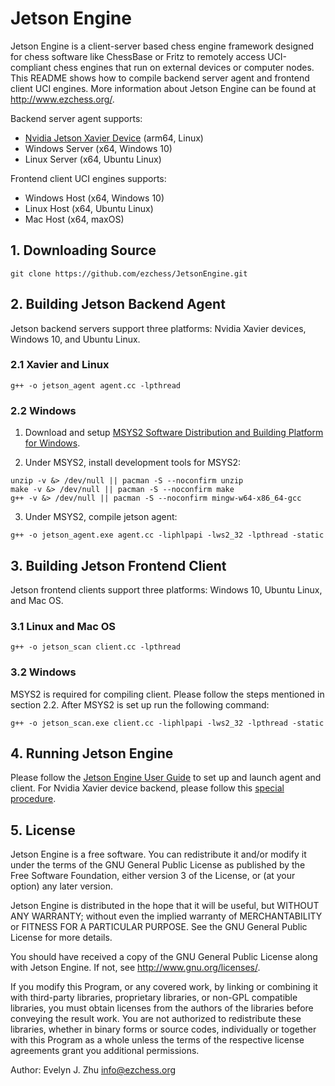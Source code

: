 # Jetson Engine
Jetson Engine is a client-server based chess engine framework designed for chess software like ChessBase or Fritz to remotely access UCI-compliant chess engines that run on external devices or computer nodes. This README shows how to compile backend server agent and frontend client UCI engines. More information about Jetson Engine can be found at http://www.ezchess.org/.

Backend server agent supports:
* [Nvidia Jetson Xavier Device](https://www.nvidia.com/en-us/autonomous-machines/embedded-systems/jetson-xavier-nx/) (arm64, Linux)
* Windows Server (x64, Windows 10)
* Linux Server (x64, Ubuntu Linux)

Frontend client UCI engines supports:
* Windows Host (x64, Windows 10)
* Linux Host (x64, Ubuntu Linux)
* Mac Host (x64, maxOS)

## 1. Downloading Source
```
git clone https://github.com/ezchess/JetsonEngine.git
```

## 2. Building Jetson Backend Agent
Jetson backend servers support three platforms: Nvidia Xavier devices, Windows 10, and Ubuntu Linux.

### 2.1 Xavier and Linux
```
g++ -o jetson_agent agent.cc -lpthread
```

### 2.2 Windows

1. Download and setup [MSYS2 Software Distribution and Building Platform for Windows](https://www.msys2.org/).

2. Under MSYS2, install development tools for MSYS2:
```
unzip -v &> /dev/null || pacman -S --noconfirm unzip
make -v &> /dev/null || pacman -S --noconfirm make
g++ -v &> /dev/null || pacman -S --noconfirm mingw-w64-x86_64-gcc
```

3. Under MSYS2, compile jetson agent:
```
g++ -o jetson_agent.exe agent.cc -liphlpapi -lws2_32 -lpthread -static
```

## 3. Building Jetson Frontend Client
Jetson frontend clients support three platforms: Windows 10, Ubuntu Linux, and Mac OS.

### 3.1 Linux and Mac OS
```
g++ -o jetson_scan client.cc -lpthread
```

### 3.2 Windows
MSYS2 is required for compiling client. Please follow the steps mentioned in section 2.2. After MSYS2 is set up run the following command:
```
g++ -o jetson_scan.exe client.cc -liphlpapi -lws2_32 -lpthread -static
```

## 4. Running Jetson Engine
Please follow the [Jetson Engine User Guide](http://www.ezchess.org/jetson_v2/UserGuide.html) to set up and launch agent and client. For Nvidia Xavier device backend, please follow this [special procedure](http://www.ezchess.org/jetson_v2/XavierUserGuide.html). 

## 5. License
Jetson Engine is a free software. You can redistribute it and/or modify it under the terms of the GNU General Public License as published by the Free Software Foundation, either version 3 of the License, or (at your option) any later version.

Jetson Engine is distributed in the hope that it will be useful, but WITHOUT ANY WARRANTY; without even the implied warranty of MERCHANTABILITY or FITNESS FOR A PARTICULAR PURPOSE. See the GNU General Public License for more details.

You should have received a copy of the GNU General Public License along with Jetson Engine. If not, see <http://www.gnu.org/licenses/>.

If you modify this Program, or any covered work, by linking or combining it with third-party libraries, proprietary libraries, or non-GPL compatible libraries, you must obtain licenses from the authors of the libraries before conveying the result work. You are not authorized to redistribute these libraries, whether in binary forms or source codes, individually or together with this Program as a whole unless the terms of the respective license agreements grant you additional permissions.

Author: Evelyn J. Zhu <info@ezchess.org>
